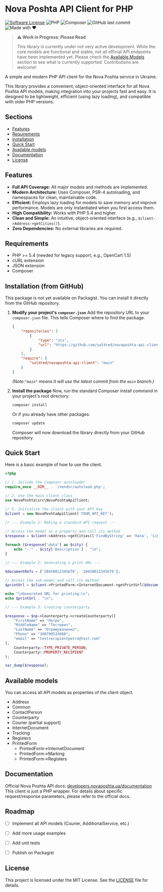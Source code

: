 # Nova Poshta API Client for PHP

[![Software License](https://img.shields.io/badge/license-MIT-brightgreen.svg?style=flat-square)](LICENSE)
![PHP](https://img.shields.io/badge/PHP-%3E=5.4-8892BF.svg?style=flat-square&logo=php)
![Composer](https://img.shields.io/badge/Composer-ready-orange?style=flat-square&logo=composer)
![GitHub last commit](https://img.shields.io/github/last-commit/soldred/novaposhta-api-client?style=flat-square)
![Made with ❤️](https://img.shields.io/badge/made_with-%E2%9D%A4-red?style=flat-square)


> **⚠️ Work in Progress: Please Read**
>
> This library is currently under not very active development. While the core models are functional and stable, not all official API endpoints have been implemented yet. Please check the [Available Models](#available-models) section to see what is currently supported. Contributions are welcome!

A simple and modern PHP API client for the Nova Poshta service in Ukraine.

This library provides a convenient, object-oriented interface for all Nova Poshta API models, making integration into your projects fast and easy. It is designed to be lightweight, efficient (using lazy loading), and compatible with older PHP versions.

## Sections
- [Features](#features)
- [Requirements](#requirements)
- [Installation](#installation-from-github)
- [Quick Start](#quick-start)
- [Available models](#available-models)
- [Documentation](#documentation)
- [License](#license)

## Features

- **Full API Coverage:** All major models and methods are implemented.
- **Modern Architecture:** Uses Composer, PSR-4 autoloading, and namespaces for clean, maintainable code.
- **Efficient:** Employs lazy loading for models to save memory and improve performance. Models are only instantiated when you first access them.
- **High Compatibility:** Works with PHP 5.4 and higher.
- **Clean and Simple:** An intuitive, object-oriented interface (e.g., `$client->Address->getCities()`).
- **Zero Dependencies:** No external libraries are required.

## Requirements

- PHP >= 5.4 (needed for legacy support, e.g., OpenCart 1.5)
- cURL extension
- JSON extension
- Composer

## Installation (from GitHub)

This package is not yet available on Packagist. You can install it directly from the GitHub repository.

1.  **Modify your project's `composer.json`**
    Add the repository URL to your `composer.json` file. This tells Composer where to find the package.

    ```json
    {
        "repositories": [
            {
                "type": "vcs",
                "url": "https://github.com/soldred/novaposhta-api-client"
            }
        ],
        "require": {
            "soldred/novaposhta-api-client": "main"
        }
    }
    ```
    *(Note:`"main"` means it will use the latest commit from the `main` branch.)*

2.  **Install the package**
    Now, run the standard Composer install command in your project's root directory:

    ```bash
    composer install
    ```
    Or if you already have other packages:
    ```bash
    composer update
    ```
    Composer will now download the library directly from your GitHub repository.

## Quick Start

Here is a basic example of how to use the client.

```php
<?php

// 1. Include the Composer autoloader
require_once __DIR__ . '/vendor/autoload.php';

// 2. Use the main client class
use NovaPoshta\src\NovaPoshtaApiClient;

// 3. Initialize the client with your API key
$client = new NovaPoshtaApiClient('YOUR_API_KEY');

// --- Example 1: Making a standard API request ---
    
// Access the model as a property and call its method
$response = $client->Address->getCities(['FindByString' => 'Київ', 'Limit' => 5]);

foreach ($response['data'] as $city) {
    echo "- " . $city['Description'] . "\n";
}

// --- Example 2: Generating a print URL ---

$documentRefs = ['20450012345678', '20450012345679'];
    
// Access the sub-model and call its method
$printUrl = $client->PrintedForm->InternetDocument->getPrintUrl($documentRefs);

echo "\nGenerated URL for printing:\n";
echo $printUrl . "\n";

// --- Example 3: Creating counterparty

$response = $np->Counterparty->createCounterparty([
    "FirstName" => "Петро",
    "MiddleName" => "Тестович",
    "LastName" => "Отримуваченко",
    "Phone" => "380790533660",
    "email" => "testrecipientpetro@test.com"
],
    Counterparty::TYPE_PRIVATE_PERSON,
    Counterparty::PROPERTY_RECIPIENT
);

var_dump($response);
```

## Available models

You can access all API models as properties of the client object.

* Address
* Common
* ContactPerson
* Counterparty
* Courier (partial support)
* InternetDocument
* Tracking
* Registers
* PrintedForm
    * PrintedForm->InternetDocument
    * PrintedForm->Marking
    * PrintedForm->Registers


## Documentation

Official Nova Poshta API docs: [developers.novaposhta.ua/documentation](https://developers.novaposhta.ua/documentation)
This client is just a PHP wrapper. For details about specific request/response parameters, please refer to the official docs.

## Roadmap

- [ ] Implement all API models (Courier, AdditionalService, etc.)
- [ ] Add more usage examples
- [ ] Add unit tests
- [ ] Publish on Packagist


## License

This project is licensed under the MIT License. See the [LICENSE](LICENSE) file for details.
